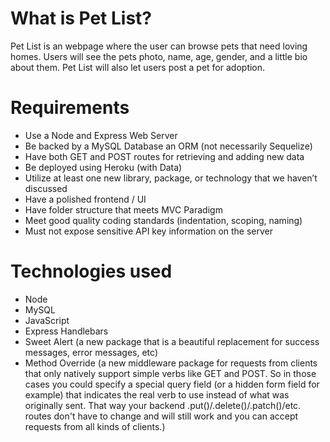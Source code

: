 # What is Pet List?
Pet List is an webpage where the user can browse pets that need loving homes. Users will see the pets photo, name, age, gender, and a little bio about them. Pet List will also let users post a pet for adoption. 

# Requirements 
* Use a Node and Express Web Server
* Be backed by a MySQL Database an ORM (not necessarily Sequelize)
* Have both GET and POST routes for retrieving and adding new data
* Be deployed using Heroku (with Data)
* Utilize at least one new library, package, or technology that we haven’t discussed
* Have a polished frontend / UI
* Have folder structure that meets MVC Paradigm
* Meet good quality coding standards (indentation, scoping, naming)
* Must not expose sensitive API key information on the server

# Technologies used
* Node
* MySQL
* JavaScript
* Express Handlebars
* Sweet Alert (a new package that is a beautiful replacement for success messages, error messages, etc)
* Method Override (a new middleware package for requests from clients that only natively support simple verbs like GET and POST. So in those cases you could specify a special query field (or a hidden form field for example) that indicates the real verb to use instead of what was originally sent. That way your backend .put()/.delete()/.patch()/etc. routes don't have to change and will still work and you can accept requests from all kinds of clients.)